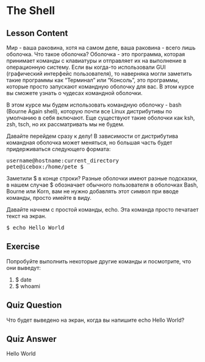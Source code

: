# The Shell

## Lesson Content

Мир - ваша раковина, хотя на самом деле, ваша раковина - всего лишь оболочка. Что такое оболочка? Оболочка - это программа, которая принимает команды с клавиатуры и отправляет их на выполнение в операционную систему. Если вы когда-то использовали GUI (графический интерфейс пользователя), то наверняка могли заметить такие программы как “Терминал” или “Консоль”, это программы, которые просто запускают командную оболочку для вас. В этом курсе вы сможете узнать о чудесах командной оболочки.

В этом курсе мы будем использовать командную оболочку - bash (Bourne Again shell), которую почти все Linux дистрибутивы по умолчанию в себя включают. Еще существуют такие оболочки как ksh, zsh, tsch, но их рассматривать мы не будем.

Давайте перейдем сразу к делу! В зависимости от дистрибутива командная оболочка может меняться, но большая часть будет придерживаться следующего формата:
<pre>username@hostname:current_directory
pete@icebox:/home/pete $</pre>

Заметили $ в конце строки? Разные оболочки имеют разные подсказки, в нашем случае $ обозначает обычного пользователя в оболочках Bash, Bourne или Korn, вам не нужно добавлять этот символ при вводе команды, просто имейте в виду.

Давайте начнем с простой команды, echo. Эта команда просто печатает текст на экран.

<pre>$ echo Hello World</pre>

## Exercise

Попробуйте выполнить некоторые другие команды и посмотрите, что они выведут:

<ol>
<li>$ date</li>
<li>$ whoami</li>
</ol>

## Quiz Question

Что будет выведено на экран, когда вы напишите echo Hello World?

## Quiz Answer

Hello World